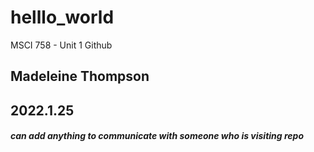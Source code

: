 # helllo_world
MSCI 758 - Unit 1 Github

## Madeleine Thompson 
## 2022.1.25
##### can add anything to communicate with someone who is visiting repo 
